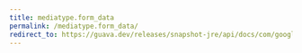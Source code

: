 ```yaml
---
title: mediatype.form_data
permalink: /mediatype.form_data/
redirect_to: https://guava.dev/releases/snapshot-jre/api/docs/com/google/common/net/MediaType.html#FORM_DATA
---
```


